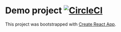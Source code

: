 # Demo project [![CircleCI](https://circleci.com/gh/sziniuk-blackbird/circleci-intro_.svg?style=svg)](https://circleci.com/gh/sziniuk-blackbird/circleci-intro_)

This project was bootstrapped with [Create React App](https://github.com/facebook/create-react-app).


